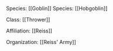 Species: [[Goblin]]
Species: [[Hobgoblin]]

Class: [[Thrower]]

Affiliation: [[Reiss]]

Organization: [[Reiss' Army]]

